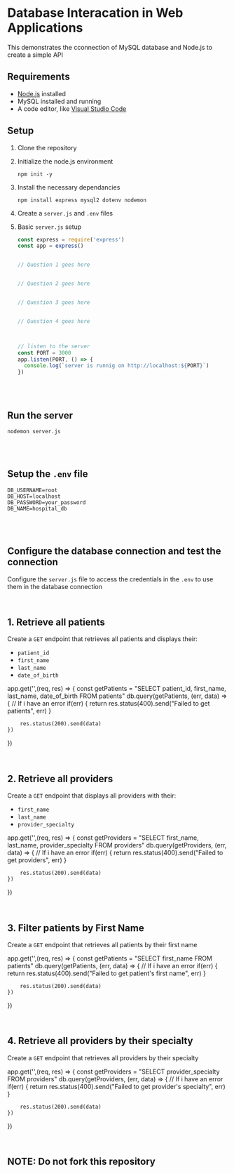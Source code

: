 # Database Interacation in Web Applications

This demonstrates the cconnection of MySQL database and Node.js to create a simple API

## Requirements
- [Node.js](https://nodejs.org/) installed
-  MySQL installed and running
-  A code editor, like [Visual Studio Code](https://code.visualstudio.com/download)

## Setup
1. Clone the repository
2. Initialize the node.js environment
   ```
   npm init -y
   ```
3. Install the necessary dependancies
   ```
   npm install express mysql2 dotenv nodemon
   ```
4. Create a ``` server.js ``` and ```.env``` files
5. Basic ```server.js``` setup
   <br>
   
   ```js
   const express = require('express')
   const app = express()

   
   // Question 1 goes here


   // Question 2 goes here


   // Question 3 goes here


   // Question 4 goes here

   

   // listen to the server
   const PORT = 3000
   app.listen(PORT, () => {
     console.log(`server is runnig on http://localhost:${PORT}`)
   })
   ```
<br><br>

## Run the server
   ```
   nodemon server.js
   ```
<br><br>

## Setup the ```.env``` file
```.env
DB_USERNAME=root
DB_HOST=localhost
DB_PASSWORD=your_password
DB_NAME=hospital_db
```

<br><br>

## Configure the database connection and test the connection
Configure the ```server.js``` file to access the credentials in the ```.env``` to use them in the database connection

<br>

## 1. Retrieve all patients
Create a ```GET``` endpoint that retrieves all patients and displays their:
- ```patient_id```
- ```first_name```
- ```last_name```
- ```date_of_birth```

app.get('',(req, res) => {
    const getPatients = "SELECT patient_id, first_name, last_name, date_of_birth FROM patients"
    db.query(getPatients, (err, data) => {
        // If i have an error
        if(err) {
            return res.status(400).send("Failed to get patients", err)
        }

        res.status(200).send(data)
    })
})

<br>

## 2. Retrieve all providers
Create a ```GET``` endpoint that displays all providers with their:
- ```first_name```
- ```last_name```
- ```provider_specialty```

app.get('',(req, res) => {
    const getProviders = "SELECT first_name, last_name, provider_specialty FROM providers"
    db.query(getProviders, (err, data) => {
        // If i have an error
        if(err) {
            return res.status(400).send("Failed to get providers", err)
        }

        res.status(200).send(data)
    })
})

<br>

## 3. Filter patients by First Name
Create a ```GET``` endpoint that retrieves all patients by their first name

app.get('',(req, res) => {
    const getPatients = "SELECT first_name FROM patients"
    db.query(getPatients, (err, data) => {
        // If i have an error
        if(err) {
            return res.status(400).send("Failed to get patient's first name", err)
        }

        res.status(200).send(data)
    })
})

<br>

## 4. Retrieve all providers by their specialty
Create a ```GET``` endpoint that retrieves all providers by their specialty

app.get('',(req, res) => {
    const getProviders = "SELECT provider_specialty FROM providers"
    db.query(getProviders, (err, data) => {
        // If i have an error
        if(err) {
            return res.status(400).send("Failed to get provider's specialty", err)
        }

        res.status(200).send(data)
    })
})

<br>


## NOTE: Do not fork this repository
